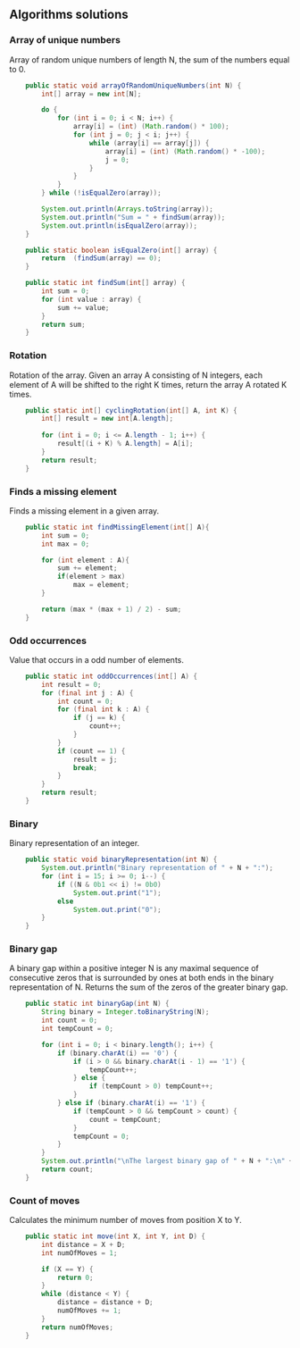 ##   Algorithms solutions


###   Array of unique numbers

  Array of random unique numbers of length N, the sum of the numbers equal to 0.

```java
    public static void arrayOfRandomUniqueNumbers(int N) {
        int[] array = new int[N];

        do {
            for (int i = 0; i < N; i++) {
                array[i] = (int) (Math.random() * 100);
                for (int j = 0; j < i; j++) {
                    while (array[i] == array[j]) {
                        array[i] = (int) (Math.random() * -100);
                        j = 0;
                    }
                }
            }
        } while (!isEqualZero(array));

        System.out.println(Arrays.toString(array));
        System.out.println("Sum = " + findSum(array));
        System.out.println(isEqualZero(array));
    }

    public static boolean isEqualZero(int[] array) {
        return  (findSum(array) == 0);
    }

    public static int findSum(int[] array) {
        int sum = 0;
        for (int value : array) {
            sum += value;
        }
        return sum;
    }
```
 
  
###   Rotation
  Rotation of the array.
  Given an array A consisting of N integers, each element of A will be shifted to the right K times, return the array A rotated K times.  
  
```java
    public static int[] cyclingRotation(int[] A, int K) {
        int[] result = new int[A.length];
        
        for (int i = 0; i <= A.length - 1; i++) {
            result[(i + K) % A.length] = A[i];
        }       
        return result;
    }
```

###  Finds a missing element
   Finds a missing element in a given array.
    
```java
    public static int findMissingElement(int[] A){
        int sum = 0;
        int max = 0;

        for (int element : A){
            sum += element;
            if(element > max)
                max = element;
        }

        return (max * (max + 1) / 2) - sum;
    }
``` 
 
###   Odd occurrences
  Value that occurs in a odd number of elements.
  
```java
    public static int oddOccurrences(int[] A) {
        int result = 0;
        for (final int j : A) {
            int count = 0;
            for (final int k : A) {
                if (j == k) {
                    count++;
                }
            }
            if (count == 1) {
                result = j;
                break;
            }
        }
        return result;
    }
```
###   Binary
  Binary representation of an integer.
 
```java
    public static void binaryRepresentation(int N) {
        System.out.println("Binary representation of " + N + ":");
        for (int i = 15; i >= 0; i--) {
            if ((N & 0b1 << i) != 0b0)
                System.out.print("1");
            else
                System.out.print("0");
        }
    }
```
 
###   Binary gap 
  A binary gap within a positive integer N is any maximal sequence of consecutive zeros that is surrounded by ones at both ends in the binary representation of N.
    Returns the sum of the zeros of the greater binary gap.
 
```java
    public static int binaryGap(int N) {
        String binary = Integer.toBinaryString(N);
        int count = 0;
        int tempCount = 0;

        for (int i = 0; i < binary.length(); i++) {
            if (binary.charAt(i) == '0') {
                if (i > 0 && binary.charAt(i - 1) == '1') {
                    tempCount++;
                } else {
                    if (tempCount > 0) tempCount++;
                }
            } else if (binary.charAt(i) == '1') {
                if (tempCount > 0 && tempCount > count) {
                    count = tempCount;
                }
                tempCount = 0;
            }
        }
        System.out.println("\nThe largest binary gap of " + N + ":\n" + count);
        return count;
    }
```

###  Count of moves
  Calculates the minimum number of moves from position X to Y.
  
```java
    public static int move(int X, int Y, int D) {
        int distance = X + D;
        int numOfMoves = 1;

        if (X == Y) {
            return 0;
        }
        while (distance < Y) {
            distance = distance + D;
            numOfMoves += 1;
        }
        return numOfMoves;
    }
```


 

